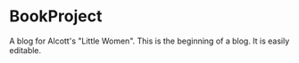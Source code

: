 # BookProject
A blog for Alcott's "Little Women".
This is the beginning of a blog. It is easily editable. 
